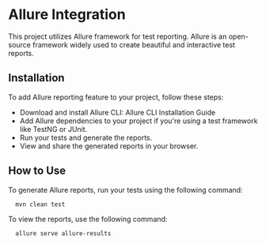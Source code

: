 
# Allure Integration

This project utilizes Allure framework for test reporting. Allure is an open-source framework widely used to create beautiful and interactive test reports.


## Installation

To add Allure reporting feature to your project, follow these steps:

- Download and install Allure CLI: Allure CLI Installation Guide
- Add Allure dependencies to your project if you're using a test framework like TestNG or JUnit.
- Run your tests and generate the reports.
- View and share the generated reports in your browser.


## How to Use

To generate Allure reports, run your tests using the following command:


```bash
  mvn clean test
```

To view the reports, use the following command:

```bash
  allure serve allure-results
```

  